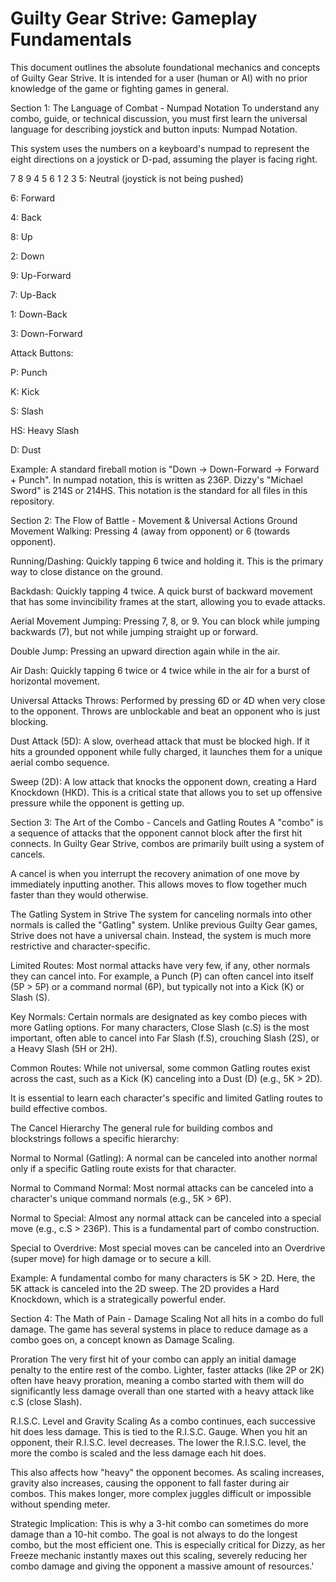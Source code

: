 # Guilty Gear Strive: Gameplay Fundamentals

This document outlines the absolute foundational mechanics and concepts of Guilty Gear Strive. It is intended for a user (human or AI) with no prior knowledge of the game or fighting games in general.

Section 1: The Language of Combat - Numpad Notation
To understand any combo, guide, or technical discussion, you must first learn the universal language for describing joystick and button inputs: Numpad Notation.

This system uses the numbers on a keyboard's numpad to represent the eight directions on a joystick or D-pad, assuming the player is facing right.

7 8 9
4 5 6
1 2 3
5: Neutral (joystick is not being pushed)

6: Forward

4: Back

8: Up

2: Down

9: Up-Forward

7: Up-Back

1: Down-Back

3: Down-Forward

Attack Buttons:

P: Punch

K: Kick

S: Slash

HS: Heavy Slash

D: Dust

Example: A standard fireball motion is "Down -> Down-Forward -> Forward + Punch". In numpad notation, this is written as 236P. Dizzy's "Michael Sword" is 214S or 214HS.  This notation is the standard for all files in this repository.   

Section 2: The Flow of Battle - Movement & Universal Actions
Ground Movement
Walking: Pressing 4 (away from opponent) or 6 (towards opponent).

Running/Dashing: Quickly tapping 6 twice and holding it. This is the primary way to close distance on the ground.

Backdash: Quickly tapping 4 twice. A quick burst of backward movement that has some invincibility frames at the start, allowing you to evade attacks.

Aerial Movement
Jumping: Pressing 7, 8, or 9. You can block while jumping backwards (7), but not while jumping straight up or forward.

Double Jump: Pressing an upward direction again while in the air.

Air Dash: Quickly tapping 6 twice or 4 twice while in the air for a burst of horizontal movement.

Universal Attacks
Throws: Performed by pressing 6D or 4D when very close to the opponent. Throws are unblockable and beat an opponent who is just blocking.

Dust Attack (5D): A slow, overhead attack that must be blocked high. If it hits a grounded opponent while fully charged, it launches them for a unique aerial combo sequence.

Sweep (2D): A low attack that knocks the opponent down, creating a Hard Knockdown (HKD). This is a critical state that allows you to set up offensive pressure while the opponent is getting up.

Section 3: The Art of the Combo - Cancels and Gatling Routes
A "combo" is a sequence of attacks that the opponent cannot block after the first hit connects. In Guilty Gear Strive, combos are primarily built using a system of cancels.

A cancel is when you interrupt the recovery animation of one move by immediately inputting another. This allows moves to flow together much faster than they would otherwise.

The Gatling System in Strive
The system for canceling normals into other normals is called the "Gatling" system. Unlike previous Guilty Gear games, Strive does not have a universal chain. Instead, the system is much more restrictive and character-specific.

Limited Routes: Most normal attacks have very few, if any, other normals they can cancel into. For example, a Punch (P) can often cancel into itself (5P > 5P) or a command normal (6P), but typically not into a Kick (K) or Slash (S).

Key Normals: Certain normals are designated as key combo pieces with more Gatling options. For many characters, Close Slash (c.S) is the most important, often able to cancel into Far Slash (f.S), crouching Slash (2S), or a Heavy Slash (5H or 2H).

Common Routes: While not universal, some common Gatling routes exist across the cast, such as a Kick (K) canceling into a Dust (D) (e.g., 5K > 2D).

It is essential to learn each character's specific and limited Gatling routes to build effective combos.

The Cancel Hierarchy
The general rule for building combos and blockstrings follows a specific hierarchy:

Normal to Normal (Gatling): A normal can be canceled into another normal only if a specific Gatling route exists for that character.

Normal to Command Normal: Most normal attacks can be canceled into a character's unique command normals (e.g., 5K > 6P).

Normal to Special: Almost any normal attack can be canceled into a special move (e.g., c.S > 236P). This is a fundamental part of combo construction.

Special to Overdrive: Most special moves can be canceled into an Overdrive (super move) for high damage or to secure a kill.

Example: A fundamental combo for many characters is 5K > 2D. Here, the 5K attack is canceled into the 2D sweep. The 2D provides a Hard Knockdown, which is a strategically powerful ender.

Section 4: The Math of Pain - Damage Scaling
Not all hits in a combo do full damage. The game has several systems in place to reduce damage as a combo goes on, a concept known as Damage Scaling.

Proration
The very first hit of your combo can apply an initial damage penalty to the entire rest of the combo. Lighter, faster attacks (like 2P or 2K) often have heavy proration, meaning a combo started with them will do significantly less damage overall than one started with a heavy attack like c.S (close Slash).

R.I.S.C. Level and Gravity Scaling
As a combo continues, each successive hit does less damage. This is tied to the R.I.S.C. Gauge. When you hit an opponent, their R.I.S.C. level decreases. The lower the R.I.S.C. level, the more the combo is scaled and the less damage each hit does.

This also affects how "heavy" the opponent becomes. As scaling increases, gravity also increases, causing the opponent to fall faster during air combos. This makes longer, more complex juggles difficult or impossible without spending meter.

Strategic Implication: This is why a 3-hit combo can sometimes do more damage than a 10-hit combo. The goal is not always to do the longest combo, but the most efficient one. This is especially critical for Dizzy, as her Freeze mechanic instantly maxes out this scaling, severely reducing her combo damage and giving the opponent a massive amount of resources.'
